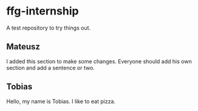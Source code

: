 # ffg-internship
A test repository to try things out.

## Mateusz
I added this section to make some changes. Everyone should add his own section and add a sentence or two.

## Tobias
Hello, my name is Tobias. I like to eat pizza.

